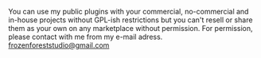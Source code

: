 You can use my public plugins with your commercial, no-commercial and in-house projects without GPL-ish restrictions but you can't resell or share them as your own on any marketplace without permission.
For permission, please contact with me from my e-mail adress.
frozenforeststudio@gmail.com
